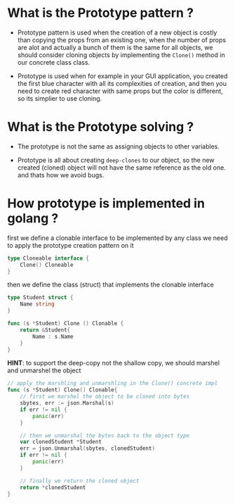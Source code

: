# What is the Prototype pattern ? 
- Prototype pattern is used when the creation of a new object is costly than copying the props from an existing one, when the number of props are alot and actually a bunch of them is the same for all objects, we should consider cloning objects by implementing the `Clone()` method in our concrete class class.

- Prototype is used when for example in your GUI application, you created the first blue character with all its complexities of creation, and then you need to create red character with same props but the color is different, so its simplier to use cloning.


# What is the Prototype solving ? 
- The prototype is not the same as assigning objects to other variables.

- Prototype is all about creating `deep-clones` to our object, so the new created (cloned) object will not have the same reference as the old one. and thats how we avoid bugs.

# How prototype is implemented in golang ? 

first we define a clonable interface to be implemented by any class we need to apply the prototype creation pattern on it 
```go
type Cloneable interface {
	Clone() Cloneable
}
```

then we define the class (struct) that implements the clonable interface
```go
type Student struct {
    Name string
}

func (s *Student) Clone () Clonable {
    return &Student{
        Name : s.Name
    }
}
```

**HINT**: to support the deep-copy not the shallow copy, we should marshel and unmarshel the object 
```go
// apply the marshling and unmarshling in the Clone() concrete impl
func (s *Student) Clone() Clonable{
    // first we marshel the object to be cloned into bytes 
    sbytes, err := json.Marshal(s)
    if err != nil {
        panic(err)
    }

    // then we unmarshal the bytes back to the object type 
    var clonedStudent *Student 
    err = json.Unmarshal(sbytes, clonedStudent) 
    if err != nil {
        panic(err)
    }

    // finally we return the cloned object 
    return *clonedStudent
}
``` 
